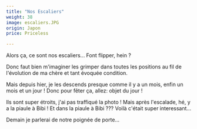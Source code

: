 ```yaml
---
title: "Nos Escaliers"
weight: 38
image: escaliers.JPG
origin: Japon
price: Priceless

---
```


Alors ça, ce sont nos escaliers... Font flipper, hein ?

Donc faut bien m'imaginer les grimper dans toutes les positions au fil de l'évolution de ma chère et tant évoquée condition. 

Mais depuis hier, je les descends presque comme il y a un mois, enfin un mois et un jour ! Donc pour fêter ça, allez: objet du jour !

Ils sont super étroits, j'ai pas traffiqué la photo ! Mais après l'escalade, hé, y a la piaule à Bibi ! Et dans la piaule à Bibi ??? Voilà c'était super interessant... 

Demain je parlerai de notre poignée de porte...